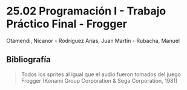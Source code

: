 # 25.02 Programación I - Trabajo Práctico Final - Frogger
Otamendi, Nicanor - Rodríguez Arias, Juan Martín - Rubacha, Manuel



## Bibliografía
> Todos los sprites al igual que el audio fueron tomados del juego Frogger (Konami Group Corporation & Sega Corporation, 1981)